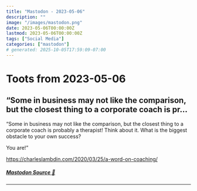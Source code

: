 ```yaml
---
title: "Mastodon - 2023-05-06"
description: ""
image: "/images/mastodon.png"
date: 2023-05-06T00:00:00Z
lastmod: 2023-05-06T00:00:00Z
tags: ["Social Media"]
categories: ["mastodon"]
# generated: 2025-10-05T17:59:09-07:00
---
```


# Toots from 2023-05-06

## “Some in business may not like the comparison, but the closest thing to a corporate coach is pr...

“Some in business may not like the comparison, but the closest thing to a corporate coach is probably a therapist! Think about it. What is the biggest obstacle to your own success?

You are!”

<https://charleslambdin.com/2020/03/25/a-word-on-coaching/>

##### [Mastodon Source 🐘](https://hachyderm.io/@mweagle/110319436054300211)

---


